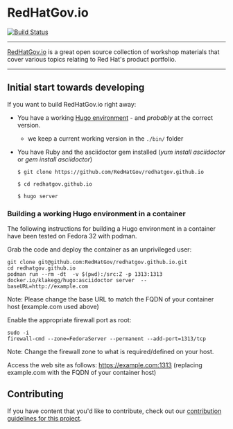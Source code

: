 # RedHatGov.io

[![Build Status](https://travis-ci.org/RedHatGov/redhatgov.github.io.svg?branch=docs)](https://travis-ci.org/RedHatGov/redhatgov.github.io)


----

[RedHatGov.io][redhatgov] is a great open source collection of workshop materials that
cover various topics relating to Red Hat's product portfolio.

----

## Initial start towards developing

If you want to build RedHatGov.io right away:

- You have a working [Hugo environment][hugo] - and *probably* at the correct version.
  - we keep a current working version in the `./bin/` folder
- You have Ruby and the asciidoctor gem installed (*yum install asciidoctor* or *gem install asciidoctor*)

    `$ git clone https://github.com/RedHatGov/redhatgov.github.io`

    `$ cd redhatgov.github.io`

    `$ hugo server`

### Building a working Hugo environment in a container

The following instructions for building a Hugo environment in a container have been tested on Fedora 32 with podman.

Grab the code and deploy the container as an unprivileged user:
```
git clone git@github.com:RedHatGov/redhatgov.github.io.git
cd redhatgov.github.io
podman run --rm -dt  -v $(pwd):/src:Z -p 1313:1313 docker.io/klakegg/hugo:asciidoctor server  --baseURL=http://example.com
```
Note: Please change the base URL to match the FQDN of your container host (example.com used above)

Enable the appropriate firewall port as root:
```
sudo -i
firewall-cmd --zone=FedoraServer --permanent --add-port=1313/tcp
```
Note: Change the firewall zone to what is required/defined on your host.

Access the web site as follows: https://example.com:1313 (replacing example.com with the FQDN of your container host)

## Contributing

If you have content that you'd like to contribute, check out our
[contribution guidelines for this project](CONTRIBUTING.md).

[redhatgov]: http://redhatgov.io/
[hugo]: https://gohugo.io/overview/introduction/
